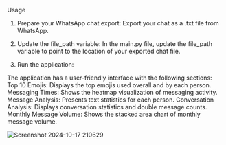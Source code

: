 Usage
1. Prepare your WhatsApp chat export: Export your chat as a .txt file from WhatsApp.

2. Update the file_path variable: In the main.py file, update the file_path variable to point to the location of your exported chat file.

3. Run the application:

The application has a user-friendly interface with the following sections:
Top 10 Emojis: Displays the top emojis used overall and by each person.
Messaging Times: Shows the heatmap visualization of messaging activity.
Message Analysis: Presents text statistics for each person.
Conversation Analysis: Displays conversation statistics and double message counts.
Monthly Message Volume: Shows the stacked area chart of monthly message volume.


![Screenshot 2024-10-17 210629](https://github.com/user-attachments/assets/c2905297-6f58-464c-aac4-3eb87d21a599)
